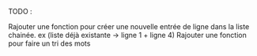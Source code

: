 TODO : 

Rajouter une fonction pour créer une nouvelle entrée de ligne dans la liste chainée. ex (liste déjà existante -> ligne 1 + ligne 4)
Rajouter une fonction pour faire un tri des mots
